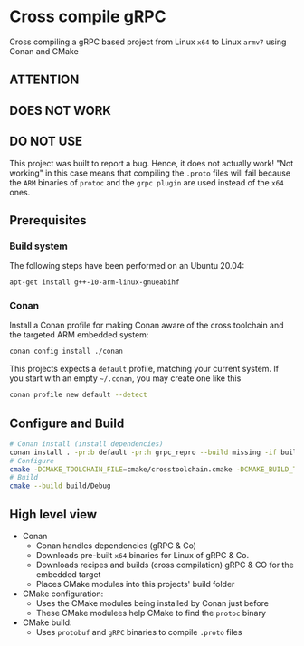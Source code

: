 # Cross compile gRPC

Cross compiling a gRPC based project from Linux `x64` to Linux `armv7` using Conan and CMake

## ATTENTION

## DOES NOT WORK

## DO NOT USE

This project was built to report a bug. Hence, it does not actually work! "Not working" in this case means that compiling the `.proto` files will fail because the `ARM` binaries of `protoc` and the `grpc plugin` are used instead of the `x64` ones.

## Prerequisites

### Build system

The following steps have been performed on an Ubuntu 20.04:

```sh
apt-get install g++-10-arm-linux-gnueabihf
```

### Conan

Install a Conan profile for making Conan aware of the cross toolchain and the targeted ARM embedded system:

```sh
conan config install ./conan
```

This projects expects a `default` profile, matching your current system. If you start with an empty `~/.conan`, you may create one like this

```sh
conan profile new default --detect
```

## Configure and Build

```sh
# Conan install (install dependencies)
conan install . -pr:b default -pr:h grpc_repro --build missing -if build/Debug
# Configure
cmake -DCMAKE_TOOLCHAIN_FILE=cmake/crosstoolchain.cmake -DCMAKE_BUILD_TYPE=Debug -H. -Bbuild/Debug -G Ninja
# Build
cmake --build build/Debug
```

## High level view

- Conan
  - Conan handles dependencies (gRPC & Co)
  - Downloads pre-built `x64` binaries for Linux of gRPC & Co.
  - Downloads recipes and builds (cross compilation) gRPC & CO for the embedded target
  - Places CMake modules into this projects' build folder
- CMake configuration:
  - Uses the CMake modules being installed by Conan just before
  - These CMake modulees help CMake to find the `protoc` binary
- CMake build:
  - Uses `protobuf` and `gRPC` binaries to compile `.proto` files
